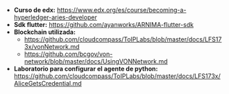
* **Curso de edx:** https://www.edx.org/es/course/becoming-a-hyperledger-aries-developer
* **Sdk flutter:** https://github.com/ayanworks/ARNIMA-flutter-sdk
* **Blockchain utilizada:**
  *  https://github.com/cloudcompass/ToIPLabs/blob/master/docs/LFS173x/vonNetwork.md
  *  https://github.com/bcgov/von-network/blob/master/docs/UsingVONNetwork.md
* **Laboratorio para configurar el agente de python:** https://github.com/cloudcompass/ToIPLabs/blob/master/docs/LFS173x/AliceGetsCredential.md